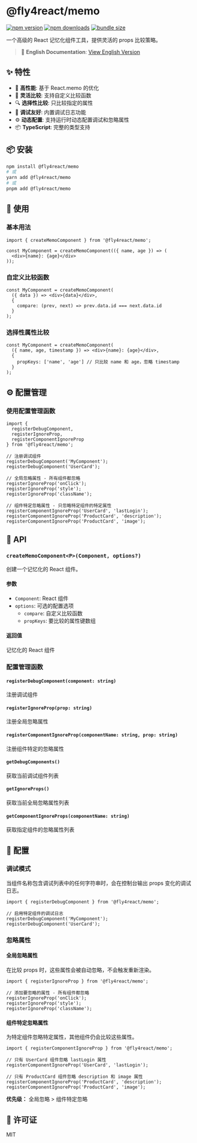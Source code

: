 # @fly4react/memo

[![npm version](https://img.shields.io/npm/v/@fly4react/memo.svg?label=@fly4react/memo)](https://www.npmjs.com/package/@fly4react/memo)
[![npm downloads](https://img.shields.io/npm/dm/@fly4react/memo.svg?label=@fly4react/memo%20downloads)](https://www.npmjs.com/package/@fly4react/memo)
[![bundle size](https://img.shields.io/bundlephobia/minzip/@fly4react/memo.svg?label=@fly4react/memo%20size)](https://bundlephobia.com/package/@fly4react/memo)

一个高级的 React 记忆化组件工具，提供灵活的 props 比较策略。

> 📖 **English Documentation**: [View English Version](README.md)

## ✨ 特性

- 🚀 **高性能**: 基于 React.memo 的优化
- 🎯 **灵活比较**: 支持自定义比较函数
- 🔍 **选择性比较**: 只比较指定的属性
- 🐛 **调试友好**: 内置调试日志功能
- ⚙️ **动态配置**: 支持运行时动态配置调试和忽略属性
- 📦 **TypeScript**: 完整的类型支持

## 📦 安装

```bash
npm install @fly4react/memo
# 或
yarn add @fly4react/memo
# 或
pnpm add @fly4react/memo
```

## 🚀 使用

### 基本用法

```tsx
import { createMemoComponent } from '@fly4react/memo';

const MyComponent = createMemoComponent(({ name, age }) => (
  <div>{name}: {age}</div>
));
```

### 自定义比较函数

```tsx
const MyComponent = createMemoComponent(
  ({ data }) => <div>{data}</div>,
  {
    compare: (prev, next) => prev.data.id === next.data.id
  }
);
```

### 选择性属性比较

```tsx
const MyComponent = createMemoComponent(
  ({ name, age, timestamp }) => <div>{name}: {age}</div>,
  {
    propKeys: ['name', 'age'] // 只比较 name 和 age，忽略 timestamp
  }
);
```

## ⚙️ 配置管理

### 使用配置管理函数

```tsx
import { 
  registerDebugComponent, 
  registerIgnoreProp,
  registerComponentIgnoreProp 
} from '@fly4react/memo';

// 注册调试组件
registerDebugComponent('MyComponent');
registerDebugComponent('UserCard');

// 全局忽略属性 - 所有组件都忽略
registerIgnoreProp('onClick');
registerIgnoreProp('style');
registerIgnoreProp('className');

// 组件特定忽略属性 - 只忽略特定组件的特定属性
registerComponentIgnoreProp('UserCard', 'lastLogin');
registerComponentIgnoreProp('ProductCard', 'description');
registerComponentIgnoreProp('ProductCard', 'image');
```





## 📖 API

### `createMemoComponent<P>(Component, options?)`

创建一个记忆化的 React 组件。

#### 参数

- `Component`: React 组件
- `options`: 可选的配置选项
  - `compare`: 自定义比较函数
  - `propKeys`: 要比较的属性键数组

#### 返回值

记忆化的 React 组件

### 配置管理函数

#### `registerDebugComponent(component: string)`
注册调试组件

#### `registerIgnoreProp(prop: string)`
注册全局忽略属性

#### `registerComponentIgnoreProp(componentName: string, prop: string)`
注册组件特定的忽略属性

#### `getDebugComponents()`
获取当前调试组件列表

#### `getIgnoreProps()`
获取当前全局忽略属性列表

#### `getComponentIgnoreProps(componentName: string)`
获取指定组件的忽略属性列表



## 🔧 配置

### 调试模式

当组件名称包含调试列表中的任何字符串时，会在控制台输出 props 变化的调试日志。

```tsx
import { registerDebugComponent } from '@fly4react/memo';

// 启用特定组件的调试日志
registerDebugComponent('MyComponent');
registerDebugComponent('UserCard');
```

### 忽略属性

#### 全局忽略属性

在比较 props 时，这些属性会被自动忽略，不会触发重新渲染。

```tsx
import { registerIgnoreProp } from '@fly4react/memo';

// 添加要忽略的属性 - 所有组件都忽略
registerIgnoreProp('onClick');
registerIgnoreProp('style');
registerIgnoreProp('className');
```

#### 组件特定忽略属性

为特定组件忽略特定属性，其他组件仍会比较这些属性。

```tsx
import { registerComponentIgnoreProp } from '@fly4react/memo';

// 只有 UserCard 组件忽略 lastLogin 属性
registerComponentIgnoreProp('UserCard', 'lastLogin');

// 只有 ProductCard 组件忽略 description 和 image 属性
registerComponentIgnoreProp('ProductCard', 'description');
registerComponentIgnoreProp('ProductCard', 'image');
```

**优先级：** 全局忽略 > 组件特定忽略

## 📄 许可证

MIT
